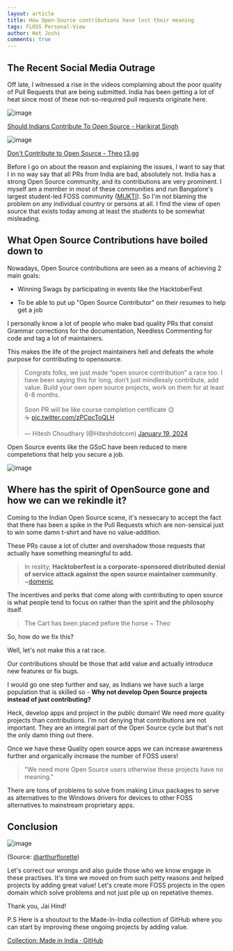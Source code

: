 ```yaml
---
layout: article
title: How Open-Source contributions have lost their meaning
tags: FLOSS Personal-View
author: Het Joshi
comments: true
---
```

## The Recent Social Media Outrage

Off late, I witnessed a rise in the videos complaining about the poor quality of Pull Requests that are being submitted. India has been getting a lot of heat since most of these not-so-required pull requests originate here.


![image](https://github.com/Het-Joshi/Het-Joshi.github.io/assets/96608251/b9623662-376e-43ce-8c69-9a3c9a7184a0)

[Should Indians Contribute To Open Source - Harikirat Singh](https://www.youtube.com/watch?v=4Ac1Z-HHlxY)


![image](https://github.com/Het-Joshi/Het-Joshi.github.io/assets/96608251/e3c8dc6c-db1e-4088-a949-1a0bdded9207)

[Don't Contribute to Open Source - Theo t3.gg](https://www.youtube.com/watch?v=5nY_cy8zcO4)



Before I go on about the reason and explaining the issues, I want to say that I in no way say that all PRs from India are bad, absolutely not. India has a strong Open Source community, and its contributions are very prominent. I myself am a member in most of these communities and run Bangalore's largest student-led FOSS community ([MUKTI](https://www.linkedin.com/company/mukticommunity)). So I'm not blaming the problem on any individual country or persons at all. I find the view of open source that exists today among at least the students to be somewhat misleading. 

## What Open Source Contributions have boiled down to

Nowadays, Open Source contributions are seen as a means of achieving 2 main goals:

- Winning Swags by participating in events like the HacktoberFest

- To be able to put up "Open Source Contributor" on their resumes to help get a job

I personally know a lot of people who make bad quality PRs that consist Grammar corrections for the documentation, Needless Commenting for code and tag a lot of maintainers.



This makes the life of the project maintainers hell and defeats the whole purpose for contributing to opensource.



<blockquote class="twitter-tweet" data-dnt="true"><p lang="en" dir="ltr">Congrats folks, we just made “open source contribution” a race too. I have been saying this for long, don’t just mindlessly contribute, add value. Build your own open source projects, work on them for at least 6-8 months. <br><br>Soon PR will be like course completion certificate 😌<br>☕️ <a href="https://t.co/zPCpcToQLH">pic.twitter.com/zPCpcToQLH</a></p>&mdash; Hitesh Choudhary (@Hiteshdotcom) <a href="https://twitter.com/Hiteshdotcom/status/1748241975068049831?ref_src=twsrc%5Etfw">January 19, 2024</a></blockquote> <script async src="https://platform.twitter.com/widgets.js" charset="utf-8"></script>



Open Source events like the GSoC have been reduced to mere competetions that help you secure a job.


![image](https://github.com/Het-Joshi/Het-Joshi.github.io/assets/96608251/165db80b-219a-44de-b7c1-9678b3097c8b)



## Where has the spirit of OpenSource gone and how we can we rekindle it?

Coming to the Indian Open Source scene, it's nessecary to accept the fact that there has been a spike in the Pull Requests which are non-sensical just to win some damn t-shirt and have no value-addition.

These PRs cause a lot of clutter and overshadow those requests that actually have something meaningful to add.



> In reality, **Hacktoberfest is a corporate-sponsored distributed denial of service attack against the open source
> maintainer community**. ~[domenic](https://blog.domenic.me/hacktoberfest/)



The incentives and perks that come along with contributing to open source is what people tend to focus on rather than the spirit and the philosophy itself.



> The Cart has been placed pefore the horse ~ Theo



So, how do we fix this?



Well, let's not make this a rat race.

Our contributions should be those that add value and actually introduce new features or fix bugs.

I would go one step further and say, as Indians we have such a large population that is skilled so - **Why not develop Open Source projects instead of just contributing?**

Heck, develop apps and project in the public domain!
We need more quality projects than contributions. I'm not denying that contributions are not important. They are an integral part of the Open Source cycle but that's not the only damn thing out there.



Once we have these Quality open source apps we can increase awareness further and organically increase the number of FOSS users!


> "We need more Open Source users otherwise these projects have no meaning."



There are tons of problems to solve from making Linux packages to serve as alternatives to the Windows drivers for devices to other FOSS alternatives to mainstream proprietary apps.



## Conclusion


![image](https://github.com/Het-Joshi/Het-Joshi.github.io/assets/96608251/bb731459-4090-40ad-86a9-3a2ba2d4cf2f)

(Source: [@arthurflorette](https://twitter.com/arthurfiorette/status/1747985965702881555))


Let's correct our wrongs and also guide those who we know engage in these practises.
It's time we moved on from such petty reasons and helped projects by adding great value! Let's create more FOSS projects in the open domain which solve problems and not just pile up on repetative themes.



Thank you, Jai Hind!

P.S Here is a shoutout to the Made-In-India collection of GitHub where you can start by improving these ongoing projects by adding value.

[Collection: Made in India · GitHub](https://github.com/collections/made-in-india)
